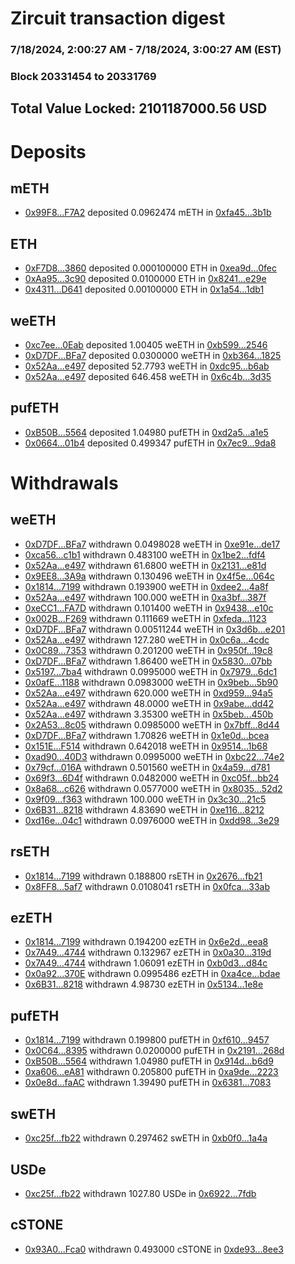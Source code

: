 # Zircuit transaction digest
### 7/18/2024, 2:00:27 AM - 7/18/2024, 3:00:27 AM (EST)
### Block 20331454 to 20331769

## Total Value Locked: 2101187000.56 USD

# Deposits
## mETH
- [0x99F8...F7A2](https://etherscan.io/address/0x99F88ED13C8b90406DF960D1024C782169C9F7A2) deposited 0.0962474 mETH in [0xfa45...3b1b](https://etherscan.io/tx/0x99F88ED13C8b90406DF960D1024C782169C9F7A2)
## ETH
- [0xF7D8...3860](https://etherscan.io/address/0xF7D85e7088F4E29d51bDAbab39bFfC2F10d13860) deposited 0.000100000 ETH in [0xea9d...0fec](https://etherscan.io/tx/0xF7D85e7088F4E29d51bDAbab39bFfC2F10d13860)
- [0xAa95...3c90](https://etherscan.io/address/0xAa950D1CADd39935eCf1a11eb9F44955f21D3c90) deposited 0.0100000 ETH in [0x8241...e29e](https://etherscan.io/tx/0xAa950D1CADd39935eCf1a11eb9F44955f21D3c90)
- [0x4311...D641](https://etherscan.io/address/0x4311bF7e926dd1AD33B8D79294762583F9dFD641) deposited 0.00100000 ETH in [0x1a54...1db1](https://etherscan.io/tx/0x4311bF7e926dd1AD33B8D79294762583F9dFD641)
## weETH
- [0xc7ee...0Eab](https://etherscan.io/address/0xc7ee3B9778e6192eC7A1eF984c786e59d2990Eab) deposited 1.00405 weETH in [0xb599...2546](https://etherscan.io/tx/0xc7ee3B9778e6192eC7A1eF984c786e59d2990Eab)
- [0xD7DF...BFa7](https://etherscan.io/address/0xD7DF7E085214743530afF339aFC420c7c720BFa7) deposited 0.0300000 weETH in [0xb364...1825](https://etherscan.io/tx/0xD7DF7E085214743530afF339aFC420c7c720BFa7)
- [0x52Aa...e497](https://etherscan.io/address/0x52Aa899454998Be5b000Ad077a46Bbe360F4e497) deposited 52.7793 weETH in [0xdc95...b6ab](https://etherscan.io/tx/0x52Aa899454998Be5b000Ad077a46Bbe360F4e497)
- [0x52Aa...e497](https://etherscan.io/address/0x52Aa899454998Be5b000Ad077a46Bbe360F4e497) deposited 646.458 weETH in [0x6c4b...3d35](https://etherscan.io/tx/0x52Aa899454998Be5b000Ad077a46Bbe360F4e497)
## pufETH
- [0xB50B...5564](https://etherscan.io/address/0xB50B26255A6a5EfA4Ef75eb978a92639dA185564) deposited 1.04980 pufETH in [0xd2a5...a1e5](https://etherscan.io/tx/0xB50B26255A6a5EfA4Ef75eb978a92639dA185564)
- [0x0664...01b4](https://etherscan.io/address/0x0664Ae0107E5aE6FA82F0b9979D17e64cB9f01b4) deposited 0.499347 pufETH in [0x7ec9...9da8](https://etherscan.io/tx/0x0664Ae0107E5aE6FA82F0b9979D17e64cB9f01b4)
# Withdrawals
## weETH
- [0xD7DF...BFa7](https://etherscan.io/address/0xD7DF7E085214743530afF339aFC420c7c720BFa7) withdrawn 0.0498028 weETH in [0xe91e...de17](https://etherscan.io/tx/0xD7DF7E085214743530afF339aFC420c7c720BFa7)
- [0xca56...c1b1](https://etherscan.io/address/0xca56D0cAb2fc7e7EB998Bd032c74E3FF049fc1b1) withdrawn 0.483100 weETH in [0x1be2...fdf4](https://etherscan.io/tx/0xca56D0cAb2fc7e7EB998Bd032c74E3FF049fc1b1)
- [0x52Aa...e497](https://etherscan.io/address/0x52Aa899454998Be5b000Ad077a46Bbe360F4e497) withdrawn 61.6800 weETH in [0x2131...e81d](https://etherscan.io/tx/0x52Aa899454998Be5b000Ad077a46Bbe360F4e497)
- [0x9EE8...3A9a](https://etherscan.io/address/0x9EE8E571e9C349A940a20B36124285F1039a3A9a) withdrawn 0.130496 weETH in [0x4f5e...064c](https://etherscan.io/tx/0x9EE8E571e9C349A940a20B36124285F1039a3A9a)
- [0x1814...7199](https://etherscan.io/address/0x18149ac15eF8dc24158FB6e16e7cdd4347047199) withdrawn 0.193900 weETH in [0xdee2...4a8f](https://etherscan.io/tx/0x18149ac15eF8dc24158FB6e16e7cdd4347047199)
- [0x52Aa...e497](https://etherscan.io/address/0x52Aa899454998Be5b000Ad077a46Bbe360F4e497) withdrawn 100.000 weETH in [0xa3bf...387f](https://etherscan.io/tx/0x52Aa899454998Be5b000Ad077a46Bbe360F4e497)
- [0xeCC1...FA7D](https://etherscan.io/address/0xeCC1e231B80918b3Be67ffF5fb9af7384Cb9FA7D) withdrawn 0.101400 weETH in [0x9438...e10c](https://etherscan.io/tx/0xeCC1e231B80918b3Be67ffF5fb9af7384Cb9FA7D)
- [0x002B...F269](https://etherscan.io/address/0x002B5dfB3C71E1dC97A2e5A0A7f69F3e7b83F269) withdrawn 0.111669 weETH in [0xfeda...1123](https://etherscan.io/tx/0x002B5dfB3C71E1dC97A2e5A0A7f69F3e7b83F269)
- [0xD7DF...BFa7](https://etherscan.io/address/0xD7DF7E085214743530afF339aFC420c7c720BFa7) withdrawn 0.00511244 weETH in [0x3d6b...e201](https://etherscan.io/tx/0xD7DF7E085214743530afF339aFC420c7c720BFa7)
- [0x52Aa...e497](https://etherscan.io/address/0x52Aa899454998Be5b000Ad077a46Bbe360F4e497) withdrawn 127.280 weETH in [0x0c6a...4cdc](https://etherscan.io/tx/0x52Aa899454998Be5b000Ad077a46Bbe360F4e497)
- [0x0C89...7353](https://etherscan.io/address/0x0C8911aAC605A66d19b40a3Cc65E49a663E27353) withdrawn 0.201200 weETH in [0x950f...19c8](https://etherscan.io/tx/0x0C8911aAC605A66d19b40a3Cc65E49a663E27353)
- [0xD7DF...BFa7](https://etherscan.io/address/0xD7DF7E085214743530afF339aFC420c7c720BFa7) withdrawn 1.86400 weETH in [0x5830...07bb](https://etherscan.io/tx/0xD7DF7E085214743530afF339aFC420c7c720BFa7)
- [0x5197...7ba4](https://etherscan.io/address/0x5197972c06b649aFED9E618689e00D3bE5C27ba4) withdrawn 0.0995000 weETH in [0x7979...6dc1](https://etherscan.io/tx/0x5197972c06b649aFED9E618689e00D3bE5C27ba4)
- [0x0afE...1188](https://etherscan.io/address/0x0afE85d2887052faD46Dd077D55392EA1f141188) withdrawn 0.0983000 weETH in [0x9beb...5b90](https://etherscan.io/tx/0x0afE85d2887052faD46Dd077D55392EA1f141188)
- [0x52Aa...e497](https://etherscan.io/address/0x52Aa899454998Be5b000Ad077a46Bbe360F4e497) withdrawn 620.000 weETH in [0xd959...94a5](https://etherscan.io/tx/0x52Aa899454998Be5b000Ad077a46Bbe360F4e497)
- [0x52Aa...e497](https://etherscan.io/address/0x52Aa899454998Be5b000Ad077a46Bbe360F4e497) withdrawn 48.0000 weETH in [0x9abe...dd42](https://etherscan.io/tx/0x52Aa899454998Be5b000Ad077a46Bbe360F4e497)
- [0x52Aa...e497](https://etherscan.io/address/0x52Aa899454998Be5b000Ad077a46Bbe360F4e497) withdrawn 3.35300 weETH in [0x5beb...450b](https://etherscan.io/tx/0x52Aa899454998Be5b000Ad077a46Bbe360F4e497)
- [0x2A53...8c05](https://etherscan.io/address/0x2A53D22C60213bebAf8Fc10a87E7069E0bF48c05) withdrawn 0.0985000 weETH in [0x7bff...8d44](https://etherscan.io/tx/0x2A53D22C60213bebAf8Fc10a87E7069E0bF48c05)
- [0xD7DF...BFa7](https://etherscan.io/address/0xD7DF7E085214743530afF339aFC420c7c720BFa7) withdrawn 1.70826 weETH in [0x1e0d...bcea](https://etherscan.io/tx/0xD7DF7E085214743530afF339aFC420c7c720BFa7)
- [0x151E...F514](https://etherscan.io/address/0x151EEfDB23866D89B78D218e036bdb2b3dcDF514) withdrawn 0.642018 weETH in [0x9514...1b68](https://etherscan.io/tx/0x151EEfDB23866D89B78D218e036bdb2b3dcDF514)
- [0xad90...40D3](https://etherscan.io/address/0xad90Ac682f96e8d34380F82c8887b723049740D3) withdrawn 0.0995000 weETH in [0xbc22...74e2](https://etherscan.io/tx/0xad90Ac682f96e8d34380F82c8887b723049740D3)
- [0x79cf...016A](https://etherscan.io/address/0x79cfaf90E55DF8d35a0cCb044E8A37D20277016A) withdrawn 0.501560 weETH in [0x4a59...d781](https://etherscan.io/tx/0x79cfaf90E55DF8d35a0cCb044E8A37D20277016A)
- [0x69f3...6D4f](https://etherscan.io/address/0x69f37e426BDe3a41cC12Bdabb8BB43a916816D4f) withdrawn 0.0482000 weETH in [0xc05f...bb24](https://etherscan.io/tx/0x69f37e426BDe3a41cC12Bdabb8BB43a916816D4f)
- [0x8a68...c626](https://etherscan.io/address/0x8a68e8DCD2097A52B6279BFC68ABAF18afccc626) withdrawn 0.0577000 weETH in [0x8035...52d2](https://etherscan.io/tx/0x8a68e8DCD2097A52B6279BFC68ABAF18afccc626)
- [0x9f09...f363](https://etherscan.io/address/0x9f09502a0B68EDbcCDFF5E6C59270Ad150def363) withdrawn 100.000 weETH in [0x3c30...21c5](https://etherscan.io/tx/0x9f09502a0B68EDbcCDFF5E6C59270Ad150def363)
- [0x6B31...8218](https://etherscan.io/address/0x6B319f87F74C52Ad9374b9346570D48982088218) withdrawn 4.83690 weETH in [0xe116...8212](https://etherscan.io/tx/0x6B319f87F74C52Ad9374b9346570D48982088218)
- [0xd16e...04c1](https://etherscan.io/address/0xd16e4CcA5b8d9df2d2705aF6cd2eBdBaAFcD04c1) withdrawn 0.0976000 weETH in [0xdd98...3e29](https://etherscan.io/tx/0xd16e4CcA5b8d9df2d2705aF6cd2eBdBaAFcD04c1)
## rsETH
- [0x1814...7199](https://etherscan.io/address/0x18149ac15eF8dc24158FB6e16e7cdd4347047199) withdrawn 0.188800 rsETH in [0x2676...fb21](https://etherscan.io/tx/0x18149ac15eF8dc24158FB6e16e7cdd4347047199)
- [0x8FF8...5af7](https://etherscan.io/address/0x8FF8ad9c3d9c5659224C3306097ACC760c8b5af7) withdrawn 0.0108041 rsETH in [0x0fca...33ab](https://etherscan.io/tx/0x8FF8ad9c3d9c5659224C3306097ACC760c8b5af7)
## ezETH
- [0x1814...7199](https://etherscan.io/address/0x18149ac15eF8dc24158FB6e16e7cdd4347047199) withdrawn 0.194200 ezETH in [0x6e2d...eea8](https://etherscan.io/tx/0x18149ac15eF8dc24158FB6e16e7cdd4347047199)
- [0x7A49...4744](https://etherscan.io/address/0x7A493Be5c2ce014cD049Bf178a1ac0Db1B434744) withdrawn 0.132967 ezETH in [0x0a30...319d](https://etherscan.io/tx/0x7A493Be5c2ce014cD049Bf178a1ac0Db1B434744)
- [0x7A49...4744](https://etherscan.io/address/0x7A493Be5c2ce014cD049Bf178a1ac0Db1B434744) withdrawn 1.06091 ezETH in [0xb0d3...d84c](https://etherscan.io/tx/0x7A493Be5c2ce014cD049Bf178a1ac0Db1B434744)
- [0x0a92...370E](https://etherscan.io/address/0x0a927397310a06b3df98345C982661253e88370E) withdrawn 0.0995486 ezETH in [0xa4ce...bdae](https://etherscan.io/tx/0x0a927397310a06b3df98345C982661253e88370E)
- [0x6B31...8218](https://etherscan.io/address/0x6B319f87F74C52Ad9374b9346570D48982088218) withdrawn 4.98730 ezETH in [0x5134...1e8e](https://etherscan.io/tx/0x6B319f87F74C52Ad9374b9346570D48982088218)
## pufETH
- [0x1814...7199](https://etherscan.io/address/0x18149ac15eF8dc24158FB6e16e7cdd4347047199) withdrawn 0.199800 pufETH in [0xf610...9457](https://etherscan.io/tx/0x18149ac15eF8dc24158FB6e16e7cdd4347047199)
- [0x0C64...8395](https://etherscan.io/address/0x0C6476B446116ebc62427239a6d978bE60c28395) withdrawn 0.0200000 pufETH in [0x2191...268d](https://etherscan.io/tx/0x0C6476B446116ebc62427239a6d978bE60c28395)
- [0xB50B...5564](https://etherscan.io/address/0xB50B26255A6a5EfA4Ef75eb978a92639dA185564) withdrawn 1.04980 pufETH in [0x914d...b6d9](https://etherscan.io/tx/0xB50B26255A6a5EfA4Ef75eb978a92639dA185564)
- [0xa606...eA81](https://etherscan.io/address/0xa6063C3bFD1Da27A9057a54B242FD12D4a54eA81) withdrawn 0.205800 pufETH in [0xa9de...2223](https://etherscan.io/tx/0xa6063C3bFD1Da27A9057a54B242FD12D4a54eA81)
- [0x0e8d...faAC](https://etherscan.io/address/0x0e8db02e39639da70094267Ba491c9dE71F6faAC) withdrawn 1.39490 pufETH in [0x6381...7083](https://etherscan.io/tx/0x0e8db02e39639da70094267Ba491c9dE71F6faAC)
## swETH
- [0xc25f...fb22](https://etherscan.io/address/0xc25f0b1A078bD60BC67e1661940b8F7F3138fb22) withdrawn 0.297462 swETH in [0xb0f0...1a4a](https://etherscan.io/tx/0xc25f0b1A078bD60BC67e1661940b8F7F3138fb22)
## USDe
- [0xc25f...fb22](https://etherscan.io/address/0xc25f0b1A078bD60BC67e1661940b8F7F3138fb22) withdrawn 1027.80 USDe in [0x6922...7fdb](https://etherscan.io/tx/0xc25f0b1A078bD60BC67e1661940b8F7F3138fb22)
## cSTONE
- [0x93A0...Fca0](https://etherscan.io/address/0x93A08C51F124AcCa06295Ca8F0B3435B071bFca0) withdrawn 0.493000 cSTONE in [0xde93...8ee3](https://etherscan.io/tx/0x93A08C51F124AcCa06295Ca8F0B3435B071bFca0)
